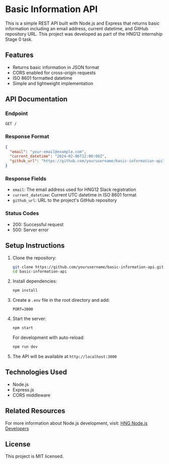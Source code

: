 # Basic Information API

This is a simple REST API built with Node.js and Express that returns basic information including an email address, current datetime, and GitHub repository URL. This project was developed as part of the HNG12 internship Stage 0 task.

## Features

- Returns basic information in JSON format
- CORS enabled for cross-origin requests
- ISO 8601 formatted datetime
- Simple and lightweight implementation

## API Documentation

### Endpoint

```
GET /
```

### Response Format

```json
{
  "email": "your-email@example.com",
  "current_datetime": "2024-02-06T12:00:00Z",
  "github_url": "https://github.com/yourusername/basic-information-api"
}
```

### Response Fields

- `email`: The email address used for HNG12 Slack registration
- `current_datetime`: Current UTC datetime in ISO 8601 format
- `github_url`: URL to the project's GitHub repository

### Status Codes

- 200: Successful request
- 500: Server error

## Setup Instructions

1. Clone the repository:
   ```bash
   git clone https://github.com/yourusername/basic-information-api.git
   cd basic-information-api
   ```

2. Install dependencies:
   ```bash
   npm install
   ```

3. Create a `.env` file in the root directory and add:
   ```
   PORT=3000
   ```

4. Start the server:
   ```bash
   npm start
   ```

   For development with auto-reload:
   ```bash
   npm run dev
   ```

5. The API will be available at `http://localhost:3000`

## Technologies Used

- Node.js
- Express.js
- CORS middleware

## Related Resources

For more information about Node.js development, visit: [HNG Node.js Developers](https://hng.tech/hire/nodejs-developers)

## License

This project is MIT licensed. 